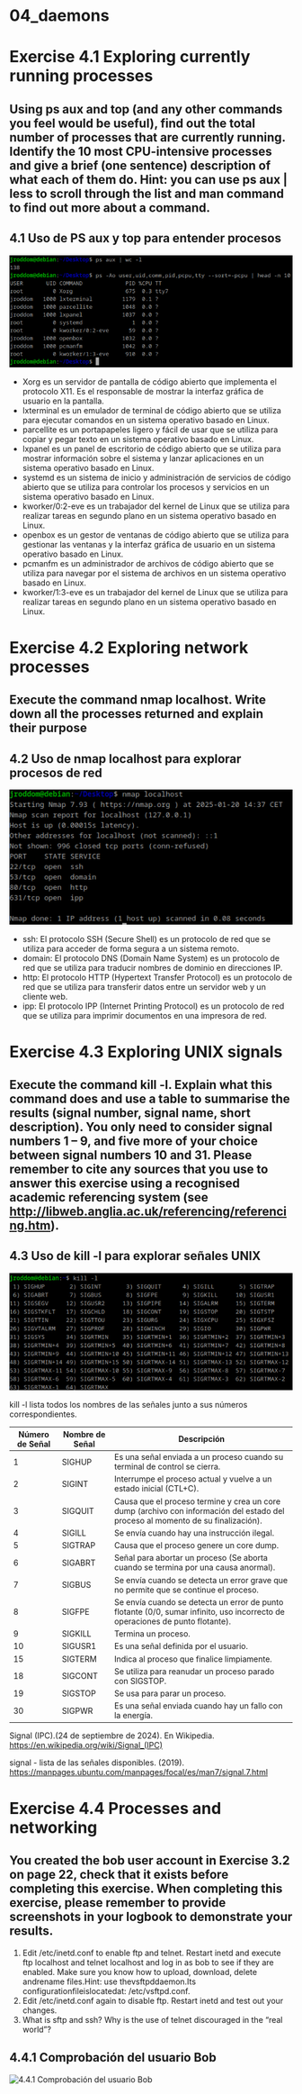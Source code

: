 # 04_daemons

# Exercise 4.1 Exploring currently running processes
## Using ps aux and top (and any other commands you feel would be useful), find out the total number of processes that are currently running. Identify the 10 most CPU-intensive processes and give a brief (one sentence) description of what each of them do. Hint: you can use ps aux | less to scroll through the list and man command to find out more about a command.

## 4.1 Uso de PS aux y top para entender procesos
![4.1 Uso de PS aux y top para entender procesos](https://github.com/jroddom0103/DESPLIEGUE/blob/master/Slackware/04_daemons/Capturas/4.1PSAuxTop.png)

- Xorg es un servidor de pantalla de código abierto que implementa el protocolo X11. Es el responsable de mostrar la interfaz gráfica de usuario en la pantalla.
- lxterminal es un emulador de terminal de código abierto que se utiliza para ejecutar comandos en un sistema operativo basado en Linux.
- parcellite es un portapapeles ligero y fácil de usar que se utiliza para copiar y pegar texto en un sistema operativo basado en Linux.
- lxpanel es un panel de escritorio de código abierto que se utiliza para mostrar información sobre el sistema y lanzar aplicaciones en un sistema operativo basado en Linux.
- systemd es un sistema de inicio y administración de servicios de código abierto que se utiliza para controlar los procesos y servicios en un sistema operativo basado en Linux.
- kworker/0:2-eve es un trabajador del kernel de Linux que se utiliza para realizar tareas en segundo plano en un sistema operativo basado en Linux.
- openbox es un gestor de ventanas de código abierto que se utiliza para gestionar las ventanas y la interfaz gráfica de usuario en un sistema operativo basado en Linux.
- pcmanfm es un administrador de archivos de código abierto que se utiliza para navegar por el sistema de archivos en un sistema operativo basado en Linux.
- kworker/1:3-eve es un trabajador del kernel de Linux que se utiliza para realizar tareas en segundo plano en un sistema operativo basado en Linux.

# Exercise 4.2 Exploring network processes
## Execute the command nmap localhost. Write down all the processes returned and explain their purpose

## 4.2 Uso de nmap localhost para explorar procesos de red
![4.2 Uso de nmap localhost para explorar procesos de red](https://github.com/jroddom0103/DESPLIEGUE/blob/master/Slackware/04_daemons/Capturas/4.2NMapLH.png)

- ssh: El protocolo SSH (Secure Shell) es un protocolo de red que se utiliza para acceder de forma segura a un sistema remoto.
- domain: El protocolo DNS (Domain Name System) es un protocolo de red que se utiliza para traducir nombres de dominio en direcciones IP.
- http: El protocolo HTTP (Hypertext Transfer Protocol) es un protocolo de red que se utiliza para transferir datos entre un servidor web y un cliente web.
- ipp: El protocolo IPP (Internet Printing Protocol) es un protocolo de red que se utiliza para imprimir documentos en una impresora de red.

# Exercise 4.3 Exploring UNIX signals
## Execute the command kill -l. Explain what this command does and use a table to summarise the results (signal number, signal name, short description). You only need to consider signal numbers 1 – 9, and five more of your choice between signal numbers 10 and 31. Please remember to cite any sources that you use to answer this exercise using a recognised academic referencing system (see http://libweb.anglia.ac.uk/referencing/referencing.htm).

## 4.3 Uso de kill -l para explorar señales UNIX
![4.3 Uso de kill -l para explorar señales UNIX](https://github.com/jroddom0103/DESPLIEGUE/blob/master/Slackware/04_daemons/Capturas/4.3KillL.png)

kill -l lista todos los nombres de las señales junto a sus números correspondientes.

| Número de Señal | Nombre de Señal |                                                       Descripción                                                                 |
| --------------- |  -------------  | --------------------------------------------------------------------------------------------------------------------------------- |
|        1        |     SIGHUP      | Es una señal enviada a un proceso cuando su terminal de control se cierra.                                                        |
|        2        |     SIGINT      | Interrumpe el proceso actual y vuelve a un estado inicial (CTL+C).                                                                |
|        3        |     SIGQUIT     | Causa que el proceso termine y crea un core dump (archivo con información del estado del proceso al momento de su finalización).  |
|        4        |     SIGILL      | Se envía cuando hay una instrucción ilegal.                                                                                       |
|        5        |     SIGTRAP     | Causa que el proceso genere un core dump.                                                                                         |
|        6        |     SIGABRT     | Señal para abortar un proceso (Se aborta cuando se termina por una causa anormal).                                                |
|        7        |     SIGBUS      | Se envía cuando se detecta un error grave que no permite que se continue el proceso.                                              |
|        8        |     SIGFPE      | Se envía cuando se detecta un error de punto flotante (0/0, sumar infinito, uso incorrecto de operaciones de punto flotante).     |
|        9        |     SIGKILL     | Termina un proceso.                                                                                                               |
|       10        |     SIGUSR1     | Es una señal definida por el usuario.                                                                                             |
|       15        |     SIGTERM     | Indica al proceso que finalice limpiamente.                                                                                       |
|       18        |     SIGCONT     | Se utiliza para reanudar un proceso parado con SIGSTOP.                                                                           |
|       19        |     SIGSTOP     | Se usa para parar un proceso.                                                                                                     |
|       30        |     SIGPWR      | Es una señal enviada cuando hay un fallo con la energía.                                                                          |

Signal (IPC).(24 de septiembre de 2024). En Wikipedia.  
https://en.wikipedia.org/wiki/Signal_(IPC)

signal - lista de las señales disponibles. (2019).
https://manpages.ubuntu.com/manpages/focal/es/man7/signal.7.html

# Exercise 4.4 Processes and networking
## You created the bob user account in Exercise 3.2 on page 22, check that it exists before completing this exercise. When completing this exercise, please remember to provide screenshots in your logbook to demonstrate your results.
1. Edit /etc/inetd.conf to enable ftp and telnet. Restart inetd and execute ftp localhost and telnet
localhost and log in as bob to see if they are enabled. Make sure you know how to upload, download,
delete andrename files.Hint: use thevsftpddaemon.Its configurationfileislocatedat: /etc/vsftpd.conf.
2. Edit /etc/inetd.conf again to disable ftp. Restart inetd and test out your changes.
3. What is sftp and ssh? Why is the use of telnet discouraged in the “real world”?

## 4.4.1 Comprobación del usuario Bob
![4.4.1 Comprobación del usuario Bob](https://github.com/jroddom0103/DESPLIEGUE/blob/master/Slackware/04_daemons/Capturas/ComprobacionBob.png)
